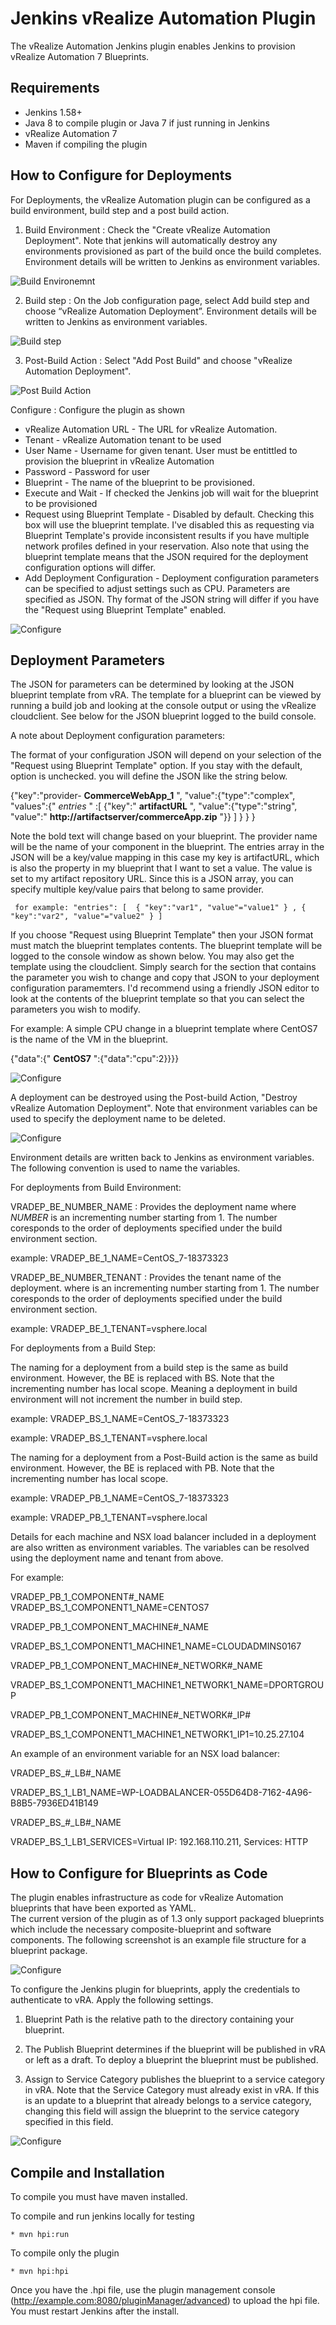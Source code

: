 # Jenkins vRealize Automation Plugin

The vRealize Automation Jenkins plugin enables Jenkins to provision vRealize Automation 7 Blueprints.  


## Requirements


* Jenkins 1.58+
* Java 8 to compile plugin or Java 7 if just running in Jenkins
* vRealize Automation 7 
* Maven if compiling the plugin
       
    
## How to Configure for Deployments

For Deployments, the vRealize Automation plugin can be configured as a build environment, build step and a post build action.

1) Build Environment : Check the "Create vRealize Automation Deployment".  Note that jenkins will automatically 
destroy any environments provisioned as part of the build once the build completes. Environment details will be 
written to Jenkins as environment variables. 

![Build Environemnt](/doc/vRAPlugin_BuildEnvironment.png)

2) Build step : On the Job configuration page, select Add build step and choose “vRealize Automation Deployment”. 
Environment details will be  written to Jenkins as environment variables. 

![Build step](/doc/vRA_Build.png)

3) Post-Build Action : Select "Add Post Build" and choose "vRealize Automation Deployment".

![Post Build Action](/doc/vRA_PostBuildmenu.png)


Configure :  Configure the plugin as shown

  * vRealize Automation URL -   The URL for vRealize Automation. 
  * Tenant - vRealize Automation tenant to be used
  * User Name - Username for given tenant. User must be entittled to provision the blueprint in vRealize Automation
  * Password - Password for  user
  * Blueprint - The name of the blueprint to be provisioned.
  * Execute and Wait - If checked the Jenkins job will wait for the blueprint to be provisioned
  * Request using Blueprint Template - Disabled by default.  Checking this box will use the blueprint template.  I've 
    disabled this as requesting via Blueprint Template's provide inconsistent results if you have multiple network profiles
    defined in your reservation.  Also note that using the blueprint template means that the JSON required for the deployment
    configuration options will differ.
  * Add Deployment Configuration - Deployment configuration parameters can be specified to adjust settings such as CPU.
   Parameters are specified as JSON.    Thy format of the JSON string will differ if you have the "Request using 
   Blueprint Template" enabled.
   
![Configure](/doc/vRA_BuildStep.png)    
   
## Deployment Parameters
   
   
   The JSON for parameters can be determined by looking at the JSON blueprint template from vRA.  The template for a 
   blueprint can be viewed by running a build job and looking at the console output or using the vRealize cloudclient. 
   See below for the JSON blueprint logged to the build console.
   
   A note about Deployment configuration parameters:
   
   The format of your configuration JSON will depend on your selection of the "Request using Blueprint Template" option.
   If you stay with the default, option is unchecked.  you will define the JSON like the string below.  
   
   {"key":"provider- **CommerceWebApp_1** ",
    "value":{"type":"complex",
            "values":{" *entries* " :[
                        {"key":" **artifactURL** ", "value":{"type":"string", "value":" **http://artifactserver/commerceApp.zip** "}}
                        ]
                     }
            }
    }
       
   Note the bold text will change based on your blueprint.  The provider name will be the name of your component in the
   blueprint. The entries array in the JSON will be a key/value mapping in this case my key is artifactURL, which is 
   also the property in my blueprint that I want to set a value.  The value is set to my artifact repository URL.   Since this is
   a JSON array, you can specify multiple key/value pairs that belong to same provider.  
     
     for example: "entries": [  { "key":"var1", "value"="value1" } , { "key":"var2", "value"="value2" } ]
    
   
   If you choose "Request using Blueprint Template" then your JSON format must match the blueprint templates contents.
   The blueprint template will be logged to the console window as shown below.  You may also get the template using the
   cloudclient.  Simply search for the section that contains the parameter you wish to change and copy that JSON to your
   deployment configuration paramemters.  I'd recommend using a friendly JSON editor to look at the contents of the blueprint
   template so that you can select the parameters you wish to modify.
   
   For example:  A simple CPU change in a blueprint template where CentOS7 is the name of the VM in the blueprint.
   
   {"data":{" **CentOS7** ":{"data":"cpu":2}}}}
     
![Configure](/doc/console.png)    
     
A deployment can be destroyed using the Post-build Action, "Destroy vRealize Automation Deployment". Note that 
environment variables can be used to specify the deployment name to be deleted.
 
![Configure](/doc/vRA_PostDestroy.png)    

Environment details are written back to Jenkins as environment variables.  The following convention is used to name the
variables.

For deployments from Build Environment:

VRADEP_BE_NUMBER_NAME  :  Provides the deployment name  where *NUMBER* is an incrementing number starting from 1. The number coresponds
to the order of deployments specified under the build environment section.

example: VRADEP_BE_1_NAME=CentOS_7-18373323

VRADEP_BE_NUMBER_TENANT  :  Provides the tenant name of the deployment.  where <NUMBER> is an incrementing number starting from 1. The number coresponds
to the order of deployments specified under the build environment section.

example: VRADEP_BE_1_TENANT=vsphere.local

For deployments from a Build Step:

The naming for a deployment from a build step is the same as build environment.  However, the BE is replaced with BS. 
Note that the incrementing number has local scope. Meaning a deployment in build environment will not increment the number
in build step.

example: VRADEP_BS_1_NAME=CentOS_7-18373323

example: VRADEP_BS_1_TENANT=vsphere.local

The naming for a deployment from a Post-Build action is the same as build environment.  However, the BE is replaced with PB. 
Note that the incrementing number has local scope. 

example: VRADEP_PB_1_NAME=CentOS_7-18373323

example: VRADEP_PB_1_TENANT=vsphere.local

Details for each machine and NSX load balancer included in a deployment are also written as environment variables.  The 
variables can be resolved using the deployment name and tenant from above.

For example:

VRADEP_PB_1_COMPONENT#_NAME
VRADEP_BS_1_COMPONENT1_NAME=CENTOS7

VRADEP_PB_1_COMPONENT_MACHINE#_NAME 

VRADEP_BS_1_COMPONENT1_MACHINE1_NAME=CLOUDADMINS0167

VRADEP_PB_1_COMPONENT_MACHINE#_NETWORK#_NAME 

VRADEP_BS_1_COMPONENT1_MACHINE1_NETWORK1_NAME=DPORTGROUP

VRADEP_PB_1_COMPONENT_MACHINE#_NETWORK#_IP# 

VRADEP_BS_1_COMPONENT1_MACHINE1_NETWORK1_IP1=10.25.27.104


An example of an environment variable for an NSX load balancer:

VRADEP_BS_#_LB#_NAME

VRADEP_BS_1_LB1_NAME=WP-LOADBALANCER-055D64D8-7162-4A96-B8B5-7936ED41B149

VRADEP_BS_#_LB#_NAME

VRADEP_BS_1_LB1_SERVICES=Virtual IP: 192.168.110.211, Services: HTTP


## How to Configure for Blueprints as Code

The plugin enables infrastructure as code for vRealize Automation blueprints that have been exported as YAML.  
The current version of the plugin as of 1.3 only support packaged blueprints which include the necessary composite-blueprint
and software components.  The following screenshot is an example file structure for a blueprint package.  

![Configure](/doc/blueprintFileStructure.png)    

To configure the Jenkins plugin for blueprints, apply the credentials to authenticate to vRA. Apply the following settings.
  
  1.  Blueprint Path is the relative path to the directory containing your blueprint.
  
  2.  The Publish Blueprint determines if the blueprint will be published in vRA or left as a draft.  To deploy a blueprint
  the blueprint must be published.
  
  3.  Assign to Service Category publishes the blueprint to a service category in vRA.  Note that the Service Category must already
  exist in vRA.  If this is an update to a blueprint that already belongs to a service category, changing this field will assign the 
  blueprint to the service category specified in this field.
  
![Configure](/doc/BPConfig.png)    


## Compile and Installation

To compile you must have maven installed.

To compile and run jenkins locally for testing

    * mvn hpi:run

To compile only the plugin 

    * mvn hpi:hpi

Once you have the .hpi file, use the plugin management console (http://example.com:8080/pluginManager/advanced) to upload the hpi file. You must restart Jenkins after the install.